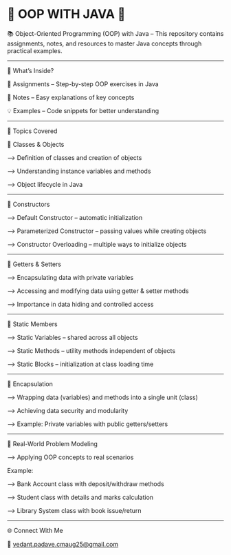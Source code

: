 # 🌟 OOP WITH JAVA 🌟

📚 Object-Oriented Programming (OOP) with Java – This repository contains assignments, notes, and resources to master Java concepts through practical examples.

---------------------------------------------------------------------

🚀 What’s Inside?

📖 Assignments – Step-by-step OOP exercises in Java

📝 Notes – Easy explanations of key concepts

💡 Examples – Code snippets for better understanding

------------------------------------------------------------------

📘 Topics Covered

🔹 Classes & Objects

--> Definition of classes and creation of objects

--> Understanding instance variables and methods

--> Object lifecycle in Java

----------------------------------------------------------------------

🔹 Constructors

--> Default Constructor – automatic initialization

--> Parameterized Constructor – passing values while creating objects

--> Constructor Overloading – multiple ways to initialize objects

----------------------------------------------------------------------

🔹 Getters & Setters

--> Encapsulating data with private variables

--> Accessing and modifying data using getter & setter methods

--> Importance in data hiding and controlled access

-------------------------------------------------------------------------

🔹 Static Members

--> Static Variables – shared across all objects

--> Static Methods – utility methods independent of objects

--> Static Blocks – initialization at class loading time

--------------------------------------------------------------------------

🔹 Encapsulation

--> Wrapping data (variables) and methods into a single unit (class)

--> Achieving data security and modularity

--> Example: Private variables with public getters/setters

----------------------------------------------------------------------------

🔹 Real-World Problem Modeling

--> Applying OOP concepts to real scenarios

Example:

--> Bank Account class with deposit/withdraw methods

--> Student class with details and marks calculation

--> Library System class with book issue/return

----------------------------------------------------------------------------

🌐 Connect With Me

📧 vedant.padave.cmaug25@gmail.com


